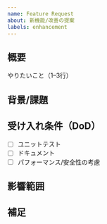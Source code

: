 ```yaml
---
name: Feature Request
about: 新機能/改善の提案
labels: enhancement
---
```


## 概要
やりたいこと（1–3行）

## 背景/課題

## 受け入れ条件（DoD）
- [ ] ユニットテスト
- [ ] ドキュメント
- [ ] パフォーマンス/安全性の考慮

## 影響範囲

## 補足

